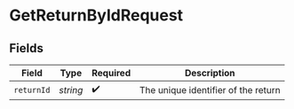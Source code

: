 # GetReturnByIdRequest


## Fields

| Field                               | Type                                | Required                            | Description                         |
| ----------------------------------- | ----------------------------------- | ----------------------------------- | ----------------------------------- |
| `returnId`                          | *string*                            | :heavy_check_mark:                  | The unique identifier of the return |